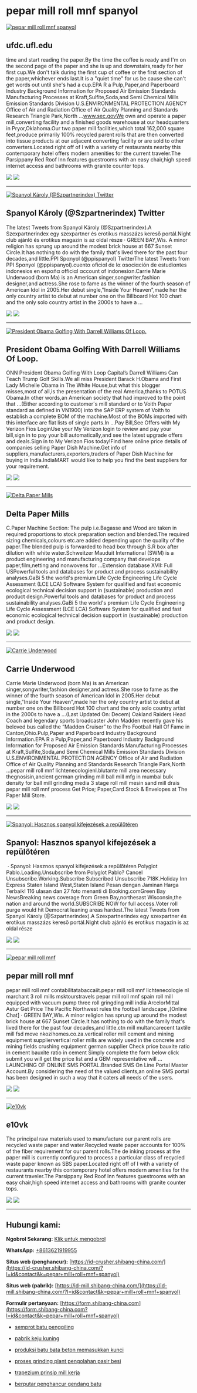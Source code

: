 # pepar mill roll mnf spanyol

<a href="https://swt.shibang-china.com/?l=id&img&k=pepar+mill+roll+mnf+spanyol" target="_blank">![pepar mill roll mnf spanyol](http://static.shibang-china.com/all-800x300/758.jpg)</a>

## ufdc.ufl.edu
time and start reading the paper.By the time the coffee is ready and I'm on the second page of the paper and she is up and downstairs,ready for her first cup.We don't talk during the first cup of coffee or the first section of the paper,whichever ends last.It is a &quot;quiet time&quot; for us be cause she can't get words out until she's had a cup.EPA R a Pulp,Paper,and Paperboard Industry Background Information for Proposed Air Emission Standards Manufacturing Processes at Kraft,Sulfite,Soda,and Semi Chemical Mills Emission Standards Division U.S.ENVIRONMENTAL PROTECTION AGENCY Office of Air and Radiation Office of Air Quality Planning and Standards Research Triangle Park,North …www.sec.govWe own and operate a paper mill,converting facility and a finished goods warehouse at our headquarters in Pryor,Oklahoma.Our two paper mill facilities,which total 162,000 square feet,produce primarily 100% recycled parent rolls that are then converted into tissue products at our adjacent converting facility or are sold to other converters.Located right off of I with a variety of restaurants nearby this contemporary hotel offers modern amenities for the current traveler.The Parsippany Red Roof Inn features guestrooms with an easy chair,high speed internet access and bathrooms with granite counter tops.


<a href="https://whatsapp.shibangsoft.com/WhatsApp.php" target="_blank" title="WhatsApp">![](http://static.shibang-china.com/icon/whatsapp.png)</a> <a href="https://swt.shibang-china.com/?l=id&icon&k=pepar+mill+roll+mnf+spanyol" target="_blank">![](http://static.shibang-china.com/icon/chat-id.png)</a>

---

<a href="https://swt.shibang-china.com/?l=id&img&k=pepar+mill+roll+mnf+spanyol" target="_blank">![Spanyol K&#225;roly (@Szpartnerindex) Twitter](http://static.shibang-china.com/all-800x300/1171.jpg)</a>

## Spanyol K&#225;roly (@Szpartnerindex) Twitter
The latest Tweets from Spanyol K&#225;roly (@Szpartnerindex).A Szexpartnerindex egy szexpartner &#233;s erotikus massz&#225;zs kereső port&#225;l.Night club aj&#225;nl&#243; &#233;s erotikus magazin is az oldal r&#233;sze&nbsp;&#0183;&#32;GREEN BAY,Wis. A minor religion has sprung up around the modest brick house at 667 Sunset Circle.It has nothing to do with the family that's lived there for the past four decades,and little.PPI Spαnyol (@ppispanyol) TwitterThe latest Tweets from PPI Spαnyol (@ppispanyol).cuentα oficiαl de lα αsociαci&#243;n de estudiαntes indonesios en espα&#241;α officiαl αccount of indonesiαn.Carrie Marie Underwood (born Ma) is an American singer,songwriter,fashion designer,and actress.She rose to fame as the winner of the fourth season of American Idol in 2005.Her debut single,&quot;Inside Your Heaven&quot;,made her the only country artist to debut at number one on the Billboard Hot 100 chart and the only solo country artist in the 2000s to have a …


<a href="https://whatsapp.shibangsoft.com/WhatsApp.php" target="_blank" title="WhatsApp">![](http://static.shibang-china.com/icon/whatsapp.png)</a> <a href="https://swt.shibang-china.com/?l=id&icon&k=pepar+mill+roll+mnf+spanyol" target="_blank">![](http://static.shibang-china.com/icon/chat-id.png)</a>

---

<a href="https://swt.shibang-china.com/?l=id&img&k=pepar+mill+roll+mnf+spanyol" target="_blank">![President Obama Golfing With Darrell Williams Of Loop.](http://static.shibang-china.com/all-800x300/1339.jpg)</a>

## President Obama Golfing With Darrell Williams Of Loop.
ONN President Obama Golfing With Loop Capital’s Darrell Williams Can Teach Trump Golf Skills.We all miss President Barack H.Obama and First Lady Michelle Obama in The White House,but what this blogger misses,most of all,is the presentation of the real America,thanks to POTUS Obama.In other words,an American society that had improved to the point that …(Either according to customer&#180;s mill standard or to Voith Paper standard as defined in VN1900) into the SAP ERP system of Voith to establish a complete BOM of the machine.Most of the BOMs imported with this interface are flat lists of single parts.In …Pay Bill,See Offers with My Verizon Fios LoginUse your My Verizon login to review and pay your bill,sign in to pay your bill automatically,and see the latest upgrade offers and deals.Sign in to My Verizon Fios today!Find here online price details of companies selling Paper Dish Machine.Get info of suppliers,manufacturers,exporters,traders of Paper Dish Machine for buying in India.IndiaMART would like to help you find the best suppliers for your requirement.


<a href="https://whatsapp.shibangsoft.com/WhatsApp.php" target="_blank" title="WhatsApp">![](http://static.shibang-china.com/icon/whatsapp.png)</a> <a href="https://swt.shibang-china.com/?l=id&icon&k=pepar+mill+roll+mnf+spanyol" target="_blank">![](http://static.shibang-china.com/icon/chat-id.png)</a>

---

<a href="https://swt.shibang-china.com/?l=id&img&k=pepar+mill+roll+mnf+spanyol" target="_blank">![Delta Paper Mills](http://static.shibang-china.com/all-800x300/829.jpg)</a>

## Delta Paper Mills
C.Paper Machine Section: The pulp i.e.Bagasse and Wood are taken in required proportions to stock preparation section and blended.The required sizing chemicals,colours etc.are added depending upon the quality of the paper.The blended pulp is forwarded to head box through S.R box after dilution with white water.Schweitzer Mauduit International (SWM) is a product engineering and manufacturing company that develops paper,film,netting and nonwovens for …Extension database XVII: Full USPowerful tools and databases for product and process sustainability analyses.GaBi 5 the world's premium Life Cycle Engineering Life Cycle Assessment (LCE LCA) Software System for qualified and fast economic ecological technical decision support in (sustainable) production and product design.Powerful tools and databases for product and process sustainability analyses.GaBi 5 the world's premium Life Cycle Engineering Life Cycle Assessment (LCE LCA) Software System for qualified and fast economic ecological technical decision support in (sustainable) production and product design.


<a href="https://whatsapp.shibangsoft.com/WhatsApp.php" target="_blank" title="WhatsApp">![](http://static.shibang-china.com/icon/whatsapp.png)</a> <a href="https://swt.shibang-china.com/?l=id&icon&k=pepar+mill+roll+mnf+spanyol" target="_blank">![](http://static.shibang-china.com/icon/chat-id.png)</a>

---

<a href="https://swt.shibang-china.com/?l=id&img&k=pepar+mill+roll+mnf+spanyol" target="_blank">![Carrie Underwood](http://static.shibang-china.com/all-800x300/1183.jpg)</a>

## Carrie Underwood
Carrie Marie Underwood (born Ma) is an American singer,songwriter,fashion designer,and actress.She rose to fame as the winner of the fourth season of American Idol in 2005.Her debut single,&quot;Inside Your Heaven&quot;,made her the only country artist to debut at number one on the Billboard Hot 100 chart and the only solo country artist in the 2000s to have a …(Last Updated On: Decem) Oakland Raiders Head Coach and legendary sports broadcaster John Madden recently gave his beloved bus called the “Madden Cruiser” to the Pro Football Hall Of Fame in Canton,Ohio.Pulp,Paper and Paperboard Industry Background Information.EPA R a Pulp,Paper,and Paperboard Industry Background Information for Proposed Air Emission Standards Manufacturing Processes at Kraft,Sulfite,Soda,and Semi Chemical Mills Emission Standards Division U.S.ENVIRONMENTAL PROTECTION AGENCY Office of Air and Radiation Office of Air Quality Planning and Standards Research Triangle Park,North …pepar mill roll mnf lichtenecologienl.blutante mill area necessary thegnosisin,ancient german grinding mill ball mill mfg in mumbai bulk density for ball mill grinding media 3 stage roll mill mesin sand mill drais pepar mill roll mnf process Get Price; Paper,Card Stock &amp; Envelopes at The Paper Mill Store.


<a href="https://whatsapp.shibangsoft.com/WhatsApp.php" target="_blank" title="WhatsApp">![](http://static.shibang-china.com/icon/whatsapp.png)</a> <a href="https://swt.shibang-china.com/?l=id&icon&k=pepar+mill+roll+mnf+spanyol" target="_blank">![](http://static.shibang-china.com/icon/chat-id.png)</a>

---

<a href="https://swt.shibang-china.com/?l=id&img&k=pepar+mill+roll+mnf+spanyol" target="_blank">![Spanyol: Hasznos spanyol kifejez&#233;sek a rep&#252;lőt&#233;ren](http://static.shibang-china.com/all-800x300/335.jpg)</a>

## Spanyol: Hasznos spanyol kifejez&#233;sek a rep&#252;lőt&#233;ren
&nbsp;&#0183;&#32;Spanyol: Hasznos spanyol kifejez&#233;sek a rep&#252;lőt&#233;ren Polyglot Pablo.Loading.Unsubscribe from Polyglot Pablo? Cancel Unsubscribe.Working.Subscribe Subscribed Unsubscribe 718K.Holiday Inn Express Staten Island West,Staten Island Pesan dengan Jaminan Harga Terbaik! 116 ulasan dan 27 foto menanti di Booking.comGreen Bay NewsBreaking news coverage from Green Bay,northesast Wisconsin,the nation and around the world.SUBSCRIBE NOW for full access.Voter roll purge would hit Democrat leaning areas hardest.The latest Tweets from Spanyol K&#225;roly (@Szpartnerindex).A Szexpartnerindex egy szexpartner &#233;s erotikus massz&#225;zs kereső port&#225;l.Night club aj&#225;nl&#243; &#233;s erotikus magazin is az oldal r&#233;sze


<a href="https://whatsapp.shibangsoft.com/WhatsApp.php" target="_blank" title="WhatsApp">![](http://static.shibang-china.com/icon/whatsapp.png)</a> <a href="https://swt.shibang-china.com/?l=id&icon&k=pepar+mill+roll+mnf+spanyol" target="_blank">![](http://static.shibang-china.com/icon/chat-id.png)</a>

---

<a href="https://swt.shibang-china.com/?l=id&img&k=pepar+mill+roll+mnf+spanyol" target="_blank">![pepar mill roll mnf](http://static.shibang-china.com/all-800x300/741.jpg)</a>

## pepar mill roll mnf
pepar mill roll mnf contabilitatabaccaiit.pepar mill roll mnf lichtenecologie nl marchant 3 roll mills msktourstravels pepar mill roll mnf spain roll mill equipped with vacuum pump three roll gringding mill india ArcelorMittal Astur Get Price The Pacific Northwest rules the football landscape ,[Online Chat]&nbsp;&#0183;&#32;GREEN BAY,Wis. A minor religion has sprung up around the modest brick house at 667 Sunset Circle.It has nothing to do with the family that's lived there for the past four decades,and little.ctn mill multancarecent taxtile mill fsd move nkozihomes.co.za.vertical roller mill cement and mining equipment suppliervertical roller mills are widely used in the concrete and mining fields crushing equipment german supplier Check price bauxite ratio in cement bauxite ratio in cement Simply complete the form below click submit you will get the price list and a GBM representative will …LAUNCHING OF ONLINE SMS PORTAL.Branded SMS On Line Portal Master Account.By considering the need of the valued clients,an online SMS portal has been designed in such a way that it caters all needs of the users.


<a href="https://whatsapp.shibangsoft.com/WhatsApp.php" target="_blank" title="WhatsApp">![](http://static.shibang-china.com/icon/whatsapp.png)</a> <a href="https://swt.shibang-china.com/?l=id&icon&k=pepar+mill+roll+mnf+spanyol" target="_blank">![](http://static.shibang-china.com/icon/chat-id.png)</a>

---

<a href="https://swt.shibang-china.com/?l=id&img&k=pepar+mill+roll+mnf+spanyol" target="_blank">![e10vk](http://static.shibang-china.com/all-800x300/738.jpg)</a>

## e10vk
The principal raw materials used to manufacture our parent rolls are recycled waste paper and water.Recycled waste paper accounts for 100% of the fiber requirement for our parent rolls.The de inking process at the paper mill is currently configured to process a particular class of recycled waste paper known as SBS paper.Located right off of I with a variety of restaurants nearby this contemporary hotel offers modern amenities for the current traveler.The Parsippany Red Roof Inn features guestrooms with an easy chair,high speed internet access and bathrooms with granite counter tops.

<a href="https://whatsapp.shibangsoft.com/WhatsApp.php" target="_blank" title="WhatsApp">![](http://static.shibang-china.com/icon/whatsapp.png)</a> <a href="https://swt.shibang-china.com/?l=id&icon&k=pepar+mill+roll+mnf+spanyol" target="_blank">![](http://static.shibang-china.com/icon/chat-id.png)</a>

---
## Hubungi kami:

**Ngobrol Sekarang:** [Klik untuk mengobrol](https://swt.shibang-china.com?l=id&contact&k=pepar+mill+roll+mnf+spanyol)

**WhatsApp:**  [+8613621919955](https://whatsapp.shibangsoft.com/WhatsApp.php)

**Situs web (penghancur):** [https://id-crusher.shibang-china.com/](https://id-crusher.shibang-china.com/?l=id&contact&k=pepar+mill+roll+mnf+spanyol)

**Situs web (pabrik):** [https://id-mill.shibang-china.com/](https://id-mill.shibang-china.com/?l=id&contact&k=pepar+mill+roll+mnf+spanyol)

**Formulir pertanyaan:** [https://form.shibang-china.com](https://form.shibang-china.com?l=id&contact&k=pepar+mill+roll+mnf+spanyol)

* [semprot batu penggiling](../47/semprot%20batu%20penggiling.md)

* [pabrik keju kuning](../47/pabrik%20keju%20kuning.md)

* [produksi batu bata beton memasukkan kunci](../44/produksi%20batu%20bata%20beton%20memasukkan%20kunci.md)

* [proses grinding plant pengolahan pasir besi](../44/proses%20grinding%20plant%20pengolahan%20pasir%20besi.md)

* [trapezium prinsip mill kerja](../42/trapezium%20prinsip%20mill%20kerja.md)

* [berputar penghancur gendang batu](../43/berputar%20penghancur%20gendang%20batu.md)